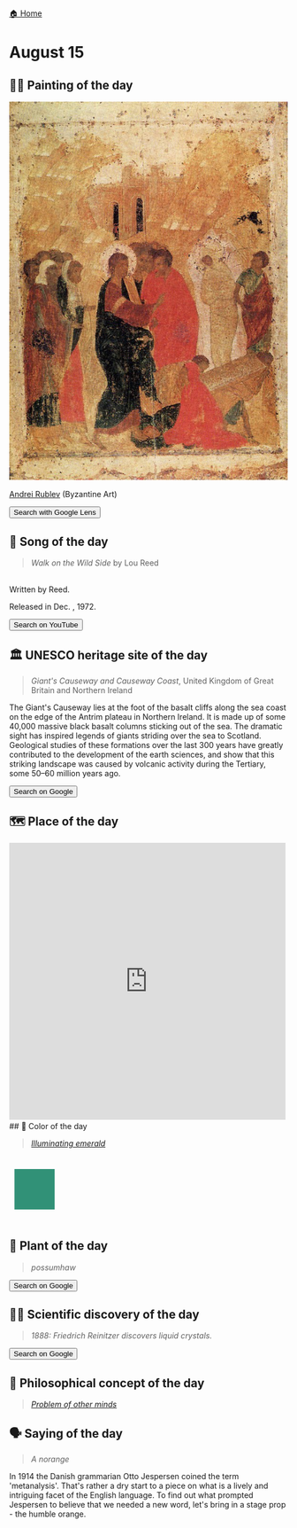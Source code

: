 
[🏠 Home](../../index.md)

# August 15

## 🧑‍🎨 Painting of the day

<img width="600" src="../img/Andrei_Rublev_4.jpg">

[Andrei Rublev](http://en.wikipedia.org/wiki/Andrei_Rublev) (Byzantine Art)

<button class="btn btn-success"
onclick=" window.open('https://lens.google.com/uploadbyurl?url=https://iretes.github.io/one-a-day/data/img/Andrei_Rublev_4.jpg','_blank')">
Search with Google Lens
</button>

## 🎼 Song of the day

> *Walk on the Wild Side*
by Lou Reed

<br />Written by Reed.

Released in Dec. , 1972.

<button class="btn btn-success"
onclick=" window.open('http://www.youtube.com/search?q=Walk on the Wild Side by Lou Reed','_blank')">
Search on YouTube
</button>

## 🏛️ UNESCO heritage site of the day

> *Giant's Causeway and Causeway Coast*, United Kingdom of Great Britain and Northern Ireland

<p>The Giant's Causeway lies at the foot of the basalt cliffs along the sea coast on the edge of the Antrim plateau in Northern Ireland. It is made up of some 40,000 massive black basalt columns sticking out of the sea. The dramatic sight has inspired legends of giants striding over the sea to Scotland. Geological studies of these formations over the last 300 years have greatly contributed to the development of the earth sciences, and show that this striking landscape was caused by volcanic activity during the Tertiary, some 50–60 million years ago.</p>

<button class="btn btn-success"
onclick=" window.open('http://www.google.com/search?q=Giant s Causeway and Causeway Coast','_blank')">
Search on Google
</button>

## 🗺️ Place of the day

<iframe
src="https://www.mapcrunch.com"
name="mapcrunch"
width="500"
height="500"
allowTransparency="true"
scrolling="no"
frameborder="0"
>
</iframe>
## 🎨 Color of the day

> *[Illuminating emerald](https://en.wikipedia.org/wiki/List_of_Crayola_crayon_colors#Metallic_FX)*

<div style="color:#319177; font-size: 100px;">&#9632;</div>

## 🌿 Plant of the day

> *possumhaw*

<button class="btn btn-success"
onclick=" window.open('http://www.google.com/search?q=possumhaw','_blank')">
Search on Google
</button>

## 🧑‍🔬 Scientific discovery of the day

> *1888: Friedrich Reinitzer discovers liquid crystals.*

<button class="btn btn-success"
onclick=" window.open('http://www.google.com/search?q=1888: Friedrich Reinitzer discovers liquid crystals.','_blank')">
Search on Google
</button>

## 💭 Philosophical concept of the day

> *[Problem of other minds](https://en.wikipedia.org/wiki/Problem_of_other_minds)*

## 🗣️ Saying of the day

> *A norange*

In 1914 the Danish grammarian Otto Jespersen coined the term 'metanalysis'. That's rather a dry start to a piece on what is a lively and intriguing facet of the English language. To find out what prompted Jespersen to believe that we needed a new word, let's bring in a stage prop - the humble orange. 
